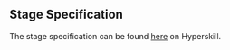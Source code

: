 ## Stage Specification

The stage specification can be found [here](https://hyperskill.org/projects/61/stages/333/implement) on Hyperskill.